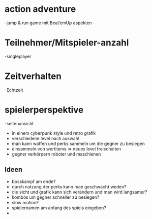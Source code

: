 # action adventure
-jump & run game mit  Beat’emUp aspekten

# Teilnehmer/Mitspieler-anzahl
-singleplayer

# Zeitverhalten
-Echtzeit

# spielerperspektive
-seitenansicht

- in einem cyberpunk style und retro grafik
- verschiedene level nach auswahl
- man kann waffen und perks sammeln um die gegner zu besiegen
- einsammeln von wertitems => neues level freischalten
- gegner verkörpern roboter und maschienen

## Ideen

- bosskampf am ende?
- durch nutzung der perks kann man geschwächt weden?
- die sicht und grafik kann sich verändern und man wird langsamer?
- kombos um gegner schneller zu besiegen?
- slow motion?
- spielernamen am anfang des spiels eingeben?
- 

